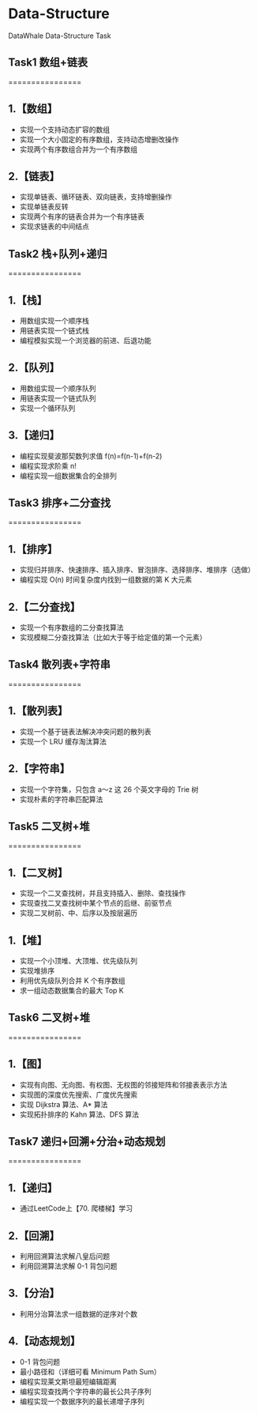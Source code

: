 # Data-Structure
DataWhale Data-Structure Task

## Task1 数组+链表
================

1.【数组】
---------

- 实现一个支持动态扩容的数组
- 实现一个大小固定的有序数组，支持动态增删改操作
- 实现两个有序数组合并为一个有序数组

2.【链表】
--------

- 实现单链表、循环链表、双向链表，支持增删操作
- 实现单链表反转
- 实现两个有序的链表合并为一个有序链表
- 实现求链表的中间结点

## Task2 栈+队列+递归
================

1.【栈】
---------

- 用数组实现一个顺序栈
- 用链表实现一个链式栈
- 编程模拟实现一个浏览器的前进、后退功能

2.【队列】
---------

- 用数组实现一个顺序队列
- 用链表实现一个链式队列
- 实现一个循环队列

3.【递归】
---------

- 编程实现斐波那契数列求值 f(n)=f(n-1)+f(n-2)
- 编程实现求阶乘 n!
- 编程实现一组数据集合的全排列

## Task3 排序+二分查找
================

1.【排序】
---------

- 实现归并排序、快速排序、插入排序、冒泡排序、选择排序、堆排序（选做）
- 编程实现 O(n) 时间复杂度内找到一组数据的第 K 大元素

2.【二分查找】
---------

- 实现一个有序数组的二分查找算法
- 实现模糊二分查找算法（比如大于等于给定值的第一个元素）

## Task4 散列表+字符串
================

1.【散列表】
---------

- 实现一个基于链表法解决冲突问题的散列表
- 实现一个 LRU 缓存淘汰算法

2.【字符串】
---------

- 实现一个字符集，只包含 a～z 这 26 个英文字母的 Trie 树
- 实现朴素的字符串匹配算法

## Task5 二叉树+堆
================

1.【二叉树】
---------

- 实现一个二叉查找树，并且支持插入、删除、查找操作
- 实现查找二叉查找树中某个节点的后继、前驱节点
- 实现二叉树前、中、后序以及按层遍历

1.【堆】
---------

- 实现一个小顶堆、大顶堆、优先级队列
- 实现堆排序
- 利用优先级队列合并 K 个有序数组
- 求一组动态数据集合的最大 Top K

## Task6 二叉树+堆
================

1.【图】
---------

- 实现有向图、无向图、有权图、无权图的邻接矩阵和邻接表表示方法
- 实现图的深度优先搜索、广度优先搜索
- 实现 Dijkstra 算法、A* 算法
- 实现拓扑排序的 Kahn 算法、DFS 算法

## Task7 递归+回溯+分治+动态规划
================

1.【递归】
---------

- 通过LeetCode上【70. 爬楼梯】学习


2.【回溯】
---------

- 利用回溯算法求解八皇后问题
- 利用回溯算法求解 0-1 背包问题

3.【分治】
---------

- 利用分治算法求一组数据的逆序对个数

4.【动态规划】
---------

- 0-1 背包问题
- 最小路径和（详细可看 Minimum Path Sum）
- 编程实现莱文斯坦最短编辑距离
- 编程实现查找两个字符串的最长公共子序列
- 编程实现一个数据序列的最长递增子序列
